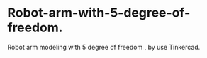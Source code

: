 # Robot-arm-with-5-degree-of-freedom.
Robot arm modeling with 5 degree of freedom , by use Tinkercad.

